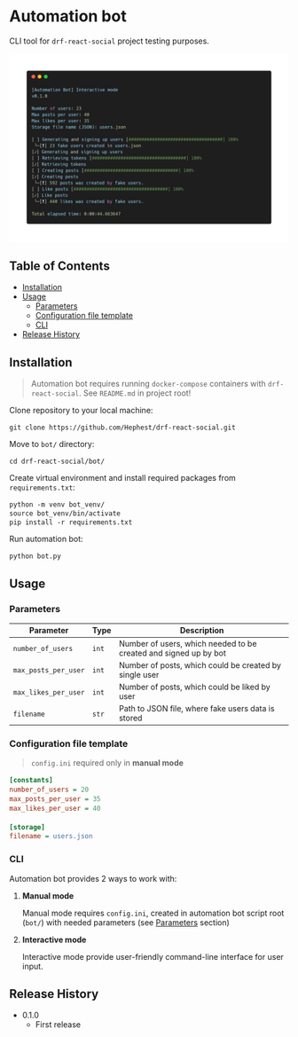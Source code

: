 # Automation bot

CLI tool for `drf-react-social` project testing purposes.

![Automation bot screen](bot.png)

## Table of Contents
- [Installation](#installation)
- [Usage](#usage)
    - [Parameters](#parameters)
    - [Configuration file template](#configuration-file-template)
    - [CLI](#parameters)
- [Release History](#release-history)

## Installation

> Automation bot requires running `docker-compose` containers with `drf-react-social`. See `README.md` in project root!

Clone repository to your local machine:

    git clone https://github.com/Hephest/drf-react-social.git
    
Move to `bot/` directory:

    cd drf-react-social/bot/
    
Create virtual environment and install required packages from `requirements.txt`:

    python -m venv bot_venv/
    source bot_venv/bin/activate
    pip install -r requirements.txt
    
Run automation bot:

    python bot.py
    
## Usage

### Parameters

| Parameter | Type | Description |
| --------- | ---- | ----------- |
| `number_of_users` | `int` | Number of users, which needed to be created and signed up by bot |
| `max_posts_per_user` | `int` | Number of posts, which could be created by single user
| `max_likes_per_user` | `int` | Number of posts, which could be liked by user 
| `filename` | `str` | Path to JSON file, where fake users data is stored |

### Configuration file template

> `config.ini` required only in **manual mode**

```ini
[constants]
number_of_users = 20
max_posts_per_user = 35
max_likes_per_user = 40

[storage]
filename = users.json
```

### CLI

Automation bot provides 2 ways to work with:

1. **Manual mode**

    Manual mode requires `config.ini`, created in automation bot script
    root (`bot/`) with needed parameters (see [Parameters](#parameters) section)
       
2. **Interactive mode**

    Interactive mode provide user-friendly command-line interface for user input.
    
## Release History

- 0.1.0
    - First release